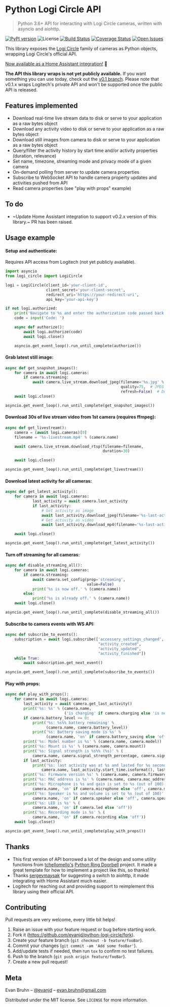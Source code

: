 # Python Logi Circle API

> Python 3.6+ API for interacting with Logi Circle cameras, written with asyncio and aiohttp.

[![PyPI version](https://badge.fury.io/py/logi-circle.svg)](https://badge.fury.io/py/logi-circle)
![License](https://img.shields.io/packagist/l/doctrine/orm.svg)
[![Build Status][travis-badge]][travis-url]
[![Coverage Status][coverage-badge]][coverage-url]
[![Open Issues][open-issues-badge]][open-issues-url]

This library exposes the [Logi Circle](https://www.logitech.com/en-us/product/circle-2-home-security-camera) family of cameras as Python objects, wrapping Logi Circle's official API.

[Now available as a Home Assistant integration!](https://www.home-assistant.io/components/logi_circle/) :tada:

**The API this library wraps is not yet publicly available.** If you want something you can use today, check out the [v0.1 branch](https://github.com/evanjd/python-logi-circle/tree/v0.1.x). Please note that v0.1.x wraps Logitech's private API and won't be supported once the public API is released.

## Features implemented

- Download real-time live stream data to disk or serve to your application as a raw bytes object
- Download any activity video to disk or serve to your application as a raw bytes object
- Download still images from camera to disk or serve to your application as a raw bytes object
- Query/filter the activity history by start time and/or activity properties (duration, relevance)
- Set name, timezone, streaming mode and privacy mode of a given camera
- On-demand polling from server to update camera properties
- Subscribe to WebSocket API to handle camera property updates and activities pushed from API
- Read camera properties (see "play with props" example)

## To do

- ~Update Home Assistant integration to support v0.2.x version of this library.~ PR has been raised.

## Usage example

#### Setup and authenticate:

Requires API access from Logitech (not yet publicly available).

```python
import asyncio
from logi_circle import LogiCircle

logi = LogiCircle(client_id='your-client-id',
                  client_secret='your-client-secret',
                  redirect_uri='https://your-redirect-uri',
                  api_key='your-api-key')

if not logi.authorized:
    print('Navigate to %s and enter the authorization code passed back to your redirect URI' % (logi.authorize_url))
    code = input('Code: ')

    async def authorize():
        await logi.authorize(code)
        await logi.close()

    asyncio.get_event_loop().run_until_complete(authorize())
```

#### Grab latest still image:

```python
async def get_snapshot_images():
    for camera in await logi.cameras:
        if camera.streaming:
            await camera.live_stream.download_jpeg(filename='%s.jpg' % (camera.name),
                                                   quality=75,  # JPEG compression %
                                                   refresh=False)  # Don't force cameras to wake
    await logi.close()

asyncio.get_event_loop().run_until_complete(get_snapshot_images())
```

#### Download 30s of live stream video from 1st camera (requires ffmpeg):

```python
async def get_livestream():
    camera = (await logi.cameras)[0]
    filename = '%s-livestream.mp4' % (camera.name)

    await camera.live_stream.download_rtsp(filename=filename,
                                           duration=30)

    await logi.close()

asyncio.get_event_loop().run_until_complete(get_livestream())
```

#### Download latest activity for all cameras:

```python
async def get_latest_activity():
    for camera in await logi.cameras:
            last_activity = await camera.last_activity
            if last_activity:
                # Get activity as image
                await last_activity.download_jpeg(filename='%s-last-activity.jpg' % (camera.name))
                # Get activity as video
                await last_activity.download_mp4(filename='%s-last-activity.mp4' % (camera.name))

    await logi.close()

asyncio.get_event_loop().run_until_complete(get_latest_activity())
```

#### Turn off streaming for all cameras:

```python
async def disable_streaming_all():
    for camera in await logi.cameras:
        if camera.streaming:
            await camera.set_config(prop='streaming',
                                    value=False)
            print('%s is now off.' % (camera.name))
        else:
            print('%s is already off.' % (camera.name))
    await logi.close()

asyncio.get_event_loop().run_until_complete(disable_streaming_all())
```

#### Subscribe to camera events with WS API:

```python
async def subscribe_to_events():
    subscription = await logi.subscribe(['accessory_settings_changed',
                                         "activity_created",
                                         "activity_updated",
                                         "activity_finished"])
    while True:
        await subscription.get_next_event()

asyncio.get_event_loop().run_until_complete(subscribe_to_events())
```

#### Play with props:

```python
async def play_with_props():
    for camera in await logi.cameras:
        last_activity = await camera.get_last_activity()
        print('%s: %s' % (camera.name,
                          ('is charging' if camera.charging else 'is not charging')))
        if camera.battery_level >= 0:
            print('%s: %s%% battery remaining' %
                  (camera.name, camera.battery_level))
            print('%s: Battery saving mode is %s' %
                  (camera.name, 'on' if camera.battery_saving else 'off'))
        print('%s: Model number is %s' % (camera.name, camera.model))
        print('%s: Mount is %s' % (camera.name, camera.mount))
        print('%s: Signal strength is %s%% (%s)' % (
            camera.name, camera.signal_strength_percentage, camera.signal_strength_category))
        if last_activity:
            print('%s: last activity was at %s and lasted for %s seconds.' % (
                camera.name, last_activity.start_time.isoformat(), last_activity.duration.total_seconds()))
        print('%s: Firmware version %s' % (camera.name, camera.firmware))
        print('%s: MAC address is %s' % (camera.name, camera.mac_address))
        print('%s: Microphone is %s and gain is set to %s (out of 100)' % (
            camera.name, 'on' if camera.microphone else 'off', camera.microphone_gain))
        print('%s: Speaker is %s and volume is set to %s (out of 100)' % (
            camera.name, 'on' if camera.speaker else 'off', camera.speaker_volume))
        print('%s: LED is %s' % (
            camera.name, 'on' if camera.led else 'off'))
        print('%s: Recording mode is %s' % (
            camera.name, 'on' if camera.recording else 'off'))
    await logi.close()

asyncio.get_event_loop().run_until_complete(play_with_props())
```

## Thanks

- This first version of API borrowed a lot of the design and some utility functions from [tchellomello's](https://github.com/tchellomello) [Python Ring Doorbell](https://github.com/tchellomello/python-ring-doorbell) project. It made a great template for how to implement a project like this, so thanks!
- Thanks [sergeymaysak](https://github.com/sergeymaysak) for suggesting a switch to aiohttp, it made integrating with Home Assistant much easier.
- Logitech for reaching out and providing support to reimplement this library using their official API.

## Contributing

Pull requests are very welcome, every little bit helps!

1. Raise an issue with your feature request or bug before starting work.
2. Fork it (<https://github.com/evanjd/python-logi-circle/fork>).
3. Create your feature branch (`git checkout -b feature/fooBar`).
4. Commit your changes (`git commit -am 'Add some fooBar'`).
5. Add/update tests if needed, then run `tox` to confirm no test failures.
6. Push to the branch (`git push origin feature/fooBar`).
7. Create a new pull request!

## Meta

Evan Bruhn – [@evanjd](https://github.com/evanjd) – evan.bruhn@gmail.com

Distributed under the MIT license. See `LICENSE` for more information.

<!-- Markdown link & img dfn's -->

[open-issues-badge]: https://img.shields.io/github/issues/evanjd/python-logi-circle.svg
[open-issues-url]: https://github.com/evanjd/python-logi-circle/issues
[travis-badge]: https://travis-ci.com/evanjd/python-logi-circle.svg?branch=master
[travis-url]: https://travis-ci.com/evanjd/python-logi-circle
[coverage-badge]: https://img.shields.io/coveralls/github/evanjd/python-logi-circle/master.svg
[coverage-url]: https://coveralls.io/github/evanjd/python-logi-circle?branch=master
